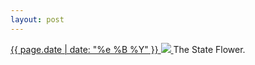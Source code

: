 ```yaml
---
layout: post
---
```


<p>
  <a href="/323">
    <time>{{ page.date | date: "%e %B %Y" }}</time>
    <img src="{{ site.assets_url }}/323.jpg">
  </a>
  The State Flower.
</p>
